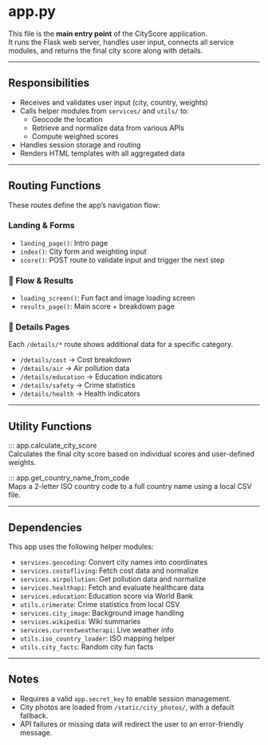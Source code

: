 # app.py

This file is the **main entry point** of the CityScore application.  
It runs the Flask web server, handles user input, connects all service modules, and returns the final city score along with details.

---

## Responsibilities

- Receives and validates user input (city, country, weights)
- Calls helper modules from `services/` and `utils/` to:
    - Geocode the location
    - Retrieve and normalize data from various APIs
    - Compute weighted scores
- Handles session storage and routing
- Renders HTML templates with all aggregated data

---

## Routing Functions

These routes define the app’s navigation flow:

### Landing & Forms

- `landing_page()`: Intro page
- `index()`: City form and weighting input
- `score()`: POST route to validate input and trigger the next step

### 🔹 Flow & Results

- `loading_screen()`: Fun fact and image loading screen
- `results_page()`: Main score + breakdown page

### 🔹 Details Pages

Each `/details/*` route shows additional data for a specific category.

- `/details/cost` → Cost breakdown
- `/details/air` → Air pollution data
- `/details/education` → Education indicators
- `/details/safety` → Crime statistics
- `/details/health` → Health indicators

---

## Utility Functions

::: app.calculate_city_score  
Calculates the final city score based on individual scores and user-defined weights.

::: app.get_country_name_from_code  
Maps a 2-letter ISO country code to a full country name using a local CSV file.

---

## Dependencies

This app uses the following helper modules:

- `services.geocoding`: Convert city names into coordinates
- `services.costofliving`: Fetch cost data and normalize
- `services.airpollution`: Get pollution data and normalize
- `services.healthapi`: Fetch and evaluate healthcare data
- `services.education`: Education score via World Bank
- `utils.crimerate`: Crime statistics from local CSV
- `services.city_image`: Background image handling
- `services.wikipedia`: Wiki summaries
- `services.currentweatherapi`: Live weather info
- `utils.iso_country_loader`: ISO mapping helper
- `utils.city_facts`: Random city fun facts

---

## Notes

- Requires a valid `app.secret_key` to enable session management.
- City photos are loaded from `/static/city_photos/`, with a default fallback.
- API failures or missing data will redirect the user to an error-friendly message.